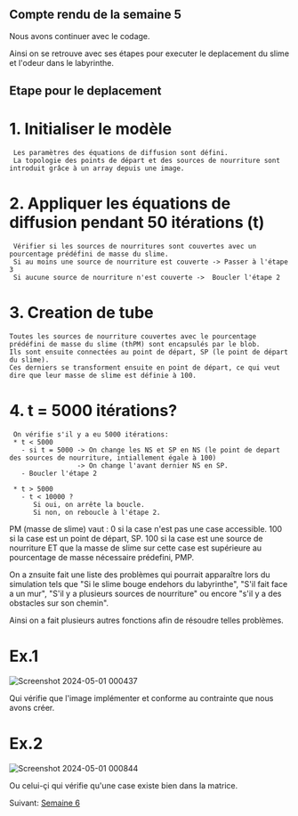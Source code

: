 ## Compte rendu de la semaine 5

Nous avons continuer avec le codage.

Ainsi on se retrouve avec ses étapes pour executer le deplacement du slime et l'odeur dans le labyrinthe.

## Etape pour le deplacement

# 1. Initialiser le modèle
     Les paramètres des équations de diffusion sont défini.
     La topologie des points de départ et des sources de nourriture sont introduit grâce à un array depuis une image.

# 2. Appliquer les équations de diffusion pendant 50 itérations (t)
     Vérifier si les sources de nourritures sont couvertes avec un pourcentage prédéfini de masse du slime.
     Si au moins une source de nourriture est couverte -> Passer à l'étape 3
     Si aucune source de nourriture n'est couverte ->  Boucler l'étape 2 

# 3. Creation de tube
    Toutes les sources de nourriture couvertes avec le pourcentage prédéfini de masse du slime (thPM) sont encapsulés par le blob.
    Ils sont ensuite connectées au point de départ, SP (le point de départ du slime).
    Ces derniers se transforment ensuite en point de départ, ce qui veut dire que leur masse de slime est définie à 100.

# 4. t = 5000 itérations?
     On vérifie s'il y a eu 5000 itérations:
     * t < 5000
       - si t = 5000 -> On change les NS et SP en NS (le point de depart des sources de nourriture, intiallement égale à 100) 
                     -> On change l'avant dernier NS en SP.
       - Boucler l'étape 2

     * t > 5000
       - t < 10000 ?
          Si oui, on arrête la boucle.
          Si non, on reboucle à l'étape 2.


PM (masse de slime) vaut :
0 si la case n'est pas une case accessible.
100 si la case est un point de départ, SP.
100 si la case est une source de nourriture ET que la masse de slime sur cette case est supérieure au pourcentage de masse nécessaire prédefini, PMP.


On a znsuite fait une liste des problèmes qui pourrait apparaître lors du simulation tels que "Si le slime bouge endehors du labyrinthe", "S'il fait face a un mur", "S'il y a plusieurs sources de nourriture" ou encore "s'il y a des obstacles sur son chemin".

Ainsi on a fait plusieurs autres fonctions afin de résoudre telles problèmes.

# Ex.1
![Screenshot 2024-05-01 000437](https://github.com/are-dynamic-2024-g4/croissance-du-blob/assets/160231182/87ef90f8-b1d7-4a87-9a9a-967fdd316205)

Qui vérifie que l'image implémenter et conforme au contrainte que nous avons créer.


# Ex.2
![Screenshot 2024-05-01 000844](https://github.com/are-dynamic-2024-g4/croissance-du-blob/assets/160231182/9fe574f5-039e-43e6-bd4d-c883028792cb)

Ou celui-çi qui vérifie qu'une case existe bien dans la matrice.


Suivant: [Semaine 6](https://are-dynamic-2024-g4.github.io/croissance-du-blob/semaine6)



